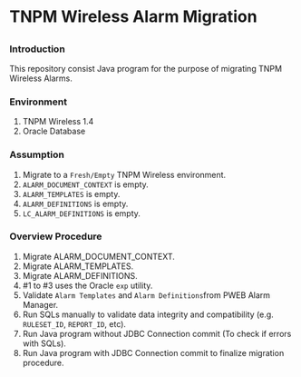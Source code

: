 # TNPM Wireless Alarm Migration

## 

### Introduction

This repository consist Java program for the purpose of migrating TNPM Wireless Alarms.

### Environment

1. TNPM Wireless 1.4
2. Oracle Database

### Assumption

1. Migrate to a `Fresh/Empty` TNPM Wireless environment.
2. `ALARM_DOCUMENT_CONTEXT` is empty.
3. `ALARM_TEMPLATES` is empty.
4. `ALARM_DEFINITIONS` is empty.
5. `LC_ALARM_DEFINITIONS` is empty.

### Overview Procedure

1. Migrate ALARM_DOCUMENT_CONTEXT.
2. Migrate ALARM_TEMPLATES.
3. Migrate ALARM_DEFINITIONS.
4. #1 to #3 uses the Oracle `exp` utility.
5. Validate `Alarm Templates` and `Alarm Definitions`from PWEB Alarm Manager.
6. Run SQLs manually to validate data integrity and compatibility (e.g. `RULESET_ID`, `REPORT_ID`, etc).
7. Run Java program without JDBC Connection commit (To check if errors with SQLs).
8. Run Java program with JDBC Connection commit to finalize migration procedure. 
